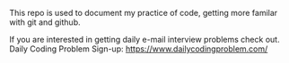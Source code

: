 This repo is used to document my practice of code, getting more familar with git and github. 

If you are interested in getting daily e-mail interview problems check out. 
Daily Coding Problem Sign-up: https://www.dailycodingproblem.com/
